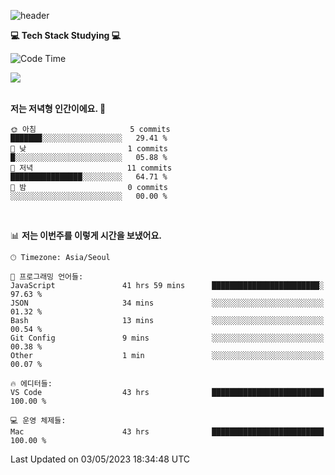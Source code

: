 
![header](https://capsule-render.vercel.app/api?type=waving&color=timeGradient&height=160&section=header&text=I'm%20Jiyeoun👋&fontSize=54&section=header)


**💻 Tech Stack Studying 💻**

<!--START_SECTION:waka-->
![Code Time](http://img.shields.io/badge/Code%20Time-275%20hrs%2042%20mins-blue)
<br/>

<img src="https://img.shields.io/badge/JavaScript-F7DF1E.svg?style=flat-square&logo=JavaScript&logoColor=white"/>


<br/> 
<br/>

**저는 저녁형 인간이에요. 🦉** 

```text
🌞 아침                     5 commits           ███████░░░░░░░░░░░░░░░░░░   29.41 % 
🌆 낮　                     1 commits           █░░░░░░░░░░░░░░░░░░░░░░░░   05.88 % 
🌃 저녁                     11 commits          ████████████████░░░░░░░░░   64.71 % 
🌙 밤　                     0 commits           ░░░░░░░░░░░░░░░░░░░░░░░░░   00.00 % 
```

<br/>

📊 **저는 이번주를 이렇게 시간을 보냈어요.** 

```text
🕑︎ Timezone: Asia/Seoul

💬 프로그래밍 언어들: 
JavaScript               41 hrs 59 mins      ████████████████████████░   97.63 % 
JSON                     34 mins             ░░░░░░░░░░░░░░░░░░░░░░░░░   01.32 % 
Bash                     13 mins             ░░░░░░░░░░░░░░░░░░░░░░░░░   00.54 % 
Git Config               9 mins              ░░░░░░░░░░░░░░░░░░░░░░░░░   00.38 % 
Other                    1 min               ░░░░░░░░░░░░░░░░░░░░░░░░░   00.07 % 

🔥 에디터들: 
VS Code                  43 hrs              █████████████████████████   100.00 % 

💻 운영 체제들: 
Mac                      43 hrs              █████████████████████████   100.00 % 
```


 Last Updated on 03/05/2023 18:34:48 UTC
<!--END_SECTION:waka-->

<!--
**pajiyeee/pajiyeee** is a ✨ _special_ ✨ repository because its `README.md` (this file) appears on your GitHub profile.

Here are some ideas to get you started:

- 🔭 I’m currently working on ...
- 🌱 I’m currently learning ...
- 👯 I’m looking to collaborate on ...
- 🤔 I’m looking for help with ...
- 💬 Ask me about ...
- 📫 How to reach me: ...
- 😄 Pronouns: ...
- ⚡ Fun fact: ...
-->
